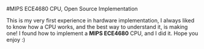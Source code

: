 #MIPS ECE4680 CPU, Open Source Implementation

This is my very first experience in hardware implementation, I always liked
to know how a CPU works, and the best way to understand it, is making one!
I found how to implement a __MIPS ECE4680__ CPU, and I did it. 
Hope you enjoy :)
